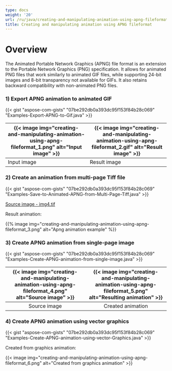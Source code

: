```yaml
---
type: docs
weight: '20'
url: /ru/java/creating-and-manipulating-animation-using-apng-fileformat/
title: Creating and manipulating animation using APNG fileformat
---
```

**Overview**
============

The Animated Portable Network Graphics (APNG) file format is an extension to the
Portable Network Graphics (PNG) specification. It allows for animated PNG files
that work similarly to animated GIF files, while supporting 24-bit images and
8-bit transparency not available for GIFs. It also retains backward
compatibility with non-animated PNG files.

### **1) Export APNG animation to animated GIF** 

{{< gist "aspose-com-gists" "07be292db0a393dc95f153f84b28c069" "Examples-Export-APNG-to-Gif.java" >}}


| {{< image img="creating-and-manipulating-animation-using-apng-fileformat_1.png" alt="Input image" >}} | {{< image img="creating-and-manipulating-animation-using-apng-fileformat_2.gif" alt="Result image" >}} |
| ------------------------------------------------------------ | ------------------------------------------------------------ |
| Input image                                                  | Result image                                                 |

### **2) Create an animation from multi-page Tiff file** 

{{< gist "aspose-com-gists" "07be292db0a393dc95f153f84b28c069" "Examples-Save-to-Animated-APNG-from-Multi-Page-Tiff.java" >}}


​[Source image - img4.tif](attachments/106203944/106365366.tif)

Result animation:

{{% image img="creating-and-manipulating-animation-using-apng-fileformat_3.png" alt="Apng animation example" %}}

### **3) Create APNG animation from single-page image** 

{{< gist "aspose-com-gists" "07be292db0a393dc95f153f84b28c069" "Examples-Create-APNG-animation-from-single-image.java" >}}

| {{< image img="creating-and-manipulating-animation-using-apng-fileformat_4.png" alt="Source image" >}} | {{< image img="creating-and-manipulating-animation-using-apng-fileformat_5.png" alt="Resulting animation" >}} |
:----------------------------------------------------------: | :----------------------------------------------------------: |
|                         Source image                         |                      Created animation                       |

### **4) Create APNG animation using vector graphics** 

{{< gist "aspose-com-gists" "07be292db0a393dc95f153f84b28c069" "Examples-Create-APNG-animation-using-vector-Graphics.java" >}}


Created from graphics animation:

{{< image img="creating-and-manipulating-animation-using-apng-fileformat_6.png" alt="Created from graphics animation" >}}


